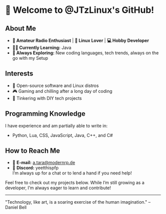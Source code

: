 # 👋 Welcome to @JTzLinux's GitHub!

## About Me
- **📡 Amateur Radio Enthusiast** | **🐧 Linux Lover** | **💻 Hobby Developer**
- **👨‍💻 Currently Learning:** Java
- **🌱 Always Exploring:** New coding languages, tech trends, always on the go with my Setup

## Interests
- 🔧 Open-source software and Linux distros
- 🎮 Gaming and chilling after a long day of coding
- 🤖 Tinkering with DIY tech projects

## Programming Knowledge
I have experience and am partially able to write in:
- Python, Lua, CSS, JavaScript, Java, C++, and C#

## How to Reach Me
- 📧 **E-mail:** [a.tara@modernrp.de](mailto:a.tara@modernrp.de)
- 💬 **Discord:** yeetthispfp  
I’m always up for a chat or to lend a hand if you need help!

Feel free to check out my projects below. While I’m still growing as a developer, I’m always eager to learn and contribute!

---
"Technology, like art, is a soaring exercise of the human imagination." – Daniel Bell
